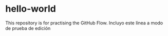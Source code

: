 # hello-world
This repository is for practising the GitHub Flow.
Incluyo este línea a modo de prueba de edición
